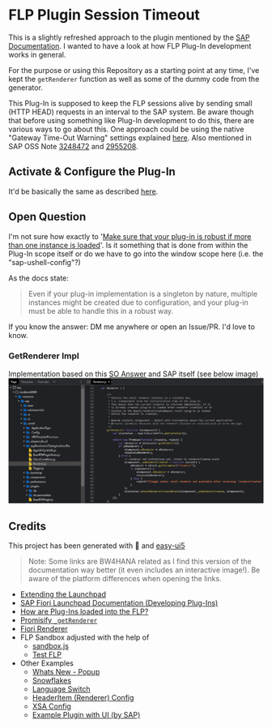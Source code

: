 # FLP Plugin Session Timeout

This is a slightly refreshed approach to the plugin mentioned by the [SAP Documentation](https://help.sap.com/docs/Portal_Service/8422cb487c2146999a2a7dab9cc85cf7/87764543e31247b5b471c06e3f6da6fc.html?locale=en-US). I wanted to have a look at how FLP Plug-In development works in general.

For the purpose or using this Repository as a starting point at any time, I've kept the `getRenderer` function as well as some of the dummy code from the generator.

This Plug-In is supposed to keep the FLP sessions alive by sending small (HTTP HEAD) requests in an interval to the SAP system. Be aware though that before using something like Plug-In development to do this, there are various ways to go about this. One approach could be using the native "Gateway Time-Out Warning" settings explained [here](https://www.saptechnicalguru.com/setting-fiori-gateway-time-out-and-time-out-warning/). Also mentioned in SAP OSS Note [3248472](https://launchpad.support.sap.com/#/notes/3248472) and [2955208](https://launchpad.support.sap.com/#/notes/2955208).

## Activate & Configure the Plug-In

It'd be basically the same as described [here](https://help.sap.com/docs/ABAP_PLATFORM_BW4HANA/a7b390faab1140c087b8926571e942b7/d58602924af34fc3816d44ddb6a9e911.html?locale=en-US#activating-and-configuring-the-example-ui-plug-in).

## Open Question

I'm not sure how exactly to '[Make sure that your plug-in is robust if more than one instance is loaded](https://help.sap.com/docs/ABAP_PLATFORM_BW4HANA/a7b390faab1140c087b8926571e942b7/1b305d3e6b864e32a9464a13f3076b8b.html?locale=en-US#make-sure-that-your-plug-in-is-robust-if-more-than-one-instance-is-loaded)'. Is it something that is done from within the Plug-In scope itself or do we have to go into the window scope here (i.e. the "sap-ushell-config"?)

As the docs state:
> Even if your plug-in implementation is a singleton by nature, multiple instances might be created due to configuration, and your plug-in must be able to handle this in a robust way.

If you know the answer: DM me anywhere or open an Issue/PR. I'd love to know.

### GetRenderer Impl

Implementation based on this [SO Answer](https://stackoverflow.com/a/66147223/10323879) and SAP itself (see below image)
![getrenderer](./readme/getRendererBySAP.png)

## Credits

This project has been generated with 💙 and [easy-ui5](https://github.com/SAP)

> Note: Some links are BW4HANA related as I find this version of the documentation way better (it even includes an interactive image!). Be aware of the platform differences when opening the links.

- [Extending the Launchpad](https://help.sap.com/docs/ABAP_PLATFORM_BW4HANA/a7b390faab1140c087b8926571e942b7/56e9328978954c77946b75c0976f221c.html?locale=en-US)
- [SAP Fiori Launchpad Documentation (Developing Plug-Ins)](https://help.sap.com/docs/ABAP_PLATFORM_BW4HANA/a7b390faab1140c087b8926571e942b7/cc03f57993f54a969f3c6a9d59b6d3f0.html?locale=en-US)
- [How are Plug-Ins loaded into the FLP?](https://blogs.sap.com/2018/12/12/how-it-works-sap-fiori-launchpad-plugins/)
- [Promisify `_getRenderer`](https://stackoverflow.com/a/66147223/10323879)
- [Fiori Renderer](https://ui5.sap.com/sdk/#/api/sap.ushell.renderers.fiori2.Renderer%23methods/Summary)
- FLP Sandbox adjusted with the help of
  - [sandbox.js](https://sapui5.hana.ondemand.com/sdk/test-resources/sap/ushell/bootstrap/sandbox.js)
  - [Test FLP](https://sapui5.hana.ondemand.com/sdk/test-resources/sap/ushell/shells/sandbox/fioriSandbox.html#Shell-home)
- Other Examples
  - [Whats New - Popup](https://blogs.sap.com/2017/10/12/create-a-welcome-popup-for-portal-fiori-launchpad-and-freestyle-sites/)
  - [Snowflakes](https://blogs.sap.com/2019/11/26/surprise-your-users-with-a-true-x-mas-user-experience-let-it-snow/)
  - [Language Switch](https://blogs.sap.com/2017/05/24/allow-users-to-switch-language-in-the-fiori-launchpad-using-ui-plugins/)
  - [HeaderItem (Renderer) Config](https://blogs.sap.com/2019/08/12/fiori-launchpad-plugin-extension-with-headeritem-disappears-solution-and-configuration-options/)
  - [XSA Config](https://blogs.sap.com/2020/03/04/xsa-fiori-launchpad-on-premise-configuration-with-sap-fiori-launchpad-plugins/)
  - [Example Plugin with UI (by SAP)](https://ui5.sap.com/test-resources/sap/ushell/demoapps/UIPluginSampleAddHeaderItems/Component.js)
